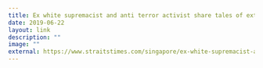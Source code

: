 ```yaml
---
title: Ex white supremacist and anti terror activist share tales of extremism
date: 2019-06-22
layout: link
description: ""
image: ""
external: https://www.straitstimes.com/singapore/ex-white-supremacist-and-anti-terror-activist-share-tales-of-extremism
---
```

